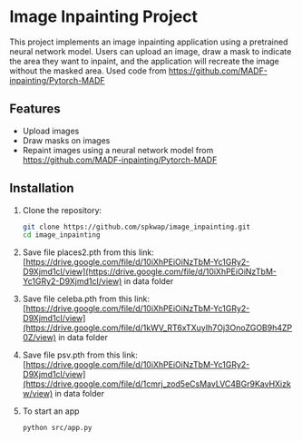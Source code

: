 # Image Inpainting Project

This project implements an image inpainting application using a pretrained neural network model. Users can upload an image, draw a mask to indicate the area they want to inpaint, and the application will recreate the image without the masked area.
Used code from https://github.com/MADF-inpainting/Pytorch-MADF
## Features

- Upload images
- Draw masks on images
- Repaint images using a neural network model from https://github.com/MADF-inpainting/Pytorch-MADF

## Installation

1. Clone the repository:
   ```bash
   git clone https://github.com/spkwap/image_inpainting.git
   cd image_inpainting

2. Save file places2.pth from this link: [https://drive.google.com/file/d/10iXhPEiOiNzTbM-Yc1GRy2-D9Xjmd1cI/view](https://drive.google.com/file/d/10iXhPEiOiNzTbM-Yc1GRy2-D9Xjmd1cI/view) in data folder
3. Save file celeba.pth from this link: [https://drive.google.com/file/d/10iXhPEiOiNzTbM-Yc1GRy2-D9Xjmd1cI/view](https://drive.google.com/file/d/1kWV_RT6xTXuyIh7Oj3OnoZGOB9h4ZP0Z/view) in data folder
4. Save file psv.pth from this link: [https://drive.google.com/file/d/10iXhPEiOiNzTbM-Yc1GRy2-D9Xjmd1cI/view](https://drive.google.com/file/d/1cmrj_zod5eCsMavLVC4BGr9KavHXizkw/view) in data folder

5. To start an app
   ```bash
   python src/app.py
